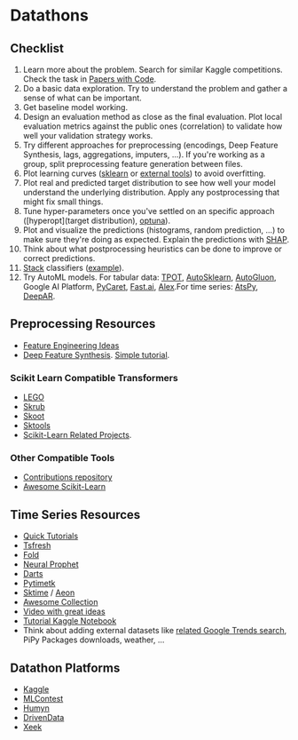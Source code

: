 # Datathons

## Checklist

1. Learn more about the problem. Search for similar Kaggle competitions. Check the task in [Papers with Code](https://paperswithcode.com/).
2. Do a basic data exploration. Try to understand the problem and gather a sense of what can be important.
3. Get baseline model working.
4. Design an evaluation method as close as the final evaluation. Plot local evaluation metrics against the public ones (correlation) to validate how well your validation strategy works.
5. Try different approaches for preprocessing (encodings, Deep Feature Synthesis, lags, aggregations, imputers, ...). If you're working as a group, split preprocessing feature generation between files.
6. Plot learning curves ([sklearn](https://scikit-learn.org/stable/modules/learning_curve.html) or [external tools](https://github.com/reiinakano/scikit-plot)) to avoid overfitting.
7. Plot real and predicted target distribution to see how well your model understand the underlying distribution. Apply any postprocessing that might fix small things.
8. Tune hyper-parameters once you've settled on an specific approach ([hyperopt](target distribution), [optuna](https://optuna.readthedocs.io/)).
9. Plot and visualize the predictions (histograms, random prediction, ...) to make sure they're doing as expected. Explain the predictions with [SHAP](https://github.com/slundberg/shap).
10. Think about what postprocessing heuristics can be done to improve or correct predictions.
11. [Stack](https://scikit-learn.org/stable/auto_examples/ensemble/plot_stack_predictors.html) classifiers ([example](https://www.kaggle.com/couyang/featuretools-sklearn-pipeline#ML-Pipeline)).
12. Try AutoML models. For tabular data: [TPOT](https://github.com/EpistasisLab/tpot), [AutoSklearn](https://github.com/automl/auto-sklearn), [AutoGluon](https://auto.gluon.ai/stable/index.html), Google AI Platform, [PyCaret](https://github.com/pycaret/pycaret), [Fast.ai](https://docs.fast.ai/), [Alex](https://github.com/Alex-Lekov/AutoML_Alex).For time series: [AtsPy](https://github.com/firmai/atspy), [DeepAR](https://docs.aws.amazon.com/forecast/latest/dg/aws-forecast-recipe-deeparplus.html).

## Preprocessing Resources

- [Feature Engineering Ideas](https://github.com/aikho/awesome-feature-engineering)
- [Deep Feature Synthesis](https://featuretools.alteryx.com/en/stable/getting_started/afe.html). [Simple tutorial](https://www.kaggle.com/willkoehrsen/automated-feature-engineering-basics).

### Scikit Learn Compatible Transformers

- [LEGO](https://github.com/koaning/scikit-lego)
- [Skrub](https://github.com/skrub-data/skrub)
- [Skoot](https://github.com/tgsmith61591/skoot)
- [Sktools](https://github.com/david26694/sktools)
- [Scikit-Learn Related Projects](https://scikit-learn.org/stable/related_projects.html).

### Other Compatible Tools

- [Contributions repository](https://github.com/scikit-learn-contrib)
- [Awesome Scikit-Learn](https://github.com/fkromer/awesome-scikit-learn)

## Time Series Resources

- [Quick Tutorials](https://www.kaggle.com/c/jane-street-market-prediction/discussion/198951)
- [Tsfresh](https://tsfresh.readthedocs.io/en/latest/)
- [Fold](https://github.com/dream-faster/fold)
- [Neural Prophet](https://neuralprophet.com/)
- [Darts](https://github.com/unit8co/darts)
- [Pytimetk](https://github.com/business-science/pytimetk)
- [Sktime](https://github.com/alan-turing-institute/sktime) / [Aeon](https://github.com/aeon-toolkit/aeon)
- [Awesome Collection](https://github.com/MaxBenChrist/awesome_time_series_in_python)
- [Video with great ideas](https://www.youtube.com/watch?v=9QtL7m3YS9I)
- [Tutorial Kaggle Notebook](https://www.kaggle.com/code/tumpanjawat/s3e19-course-eda-fe-lightgbm)
- Think about adding external datasets like [related Google Trends search](https://trends.google.com/trends/), PiPy Packages downloads, weather, ...

## Datathon Platforms

- [Kaggle](https://www.kaggle.com/competitions)
- [MLContest](https://mlcontests.com/)
- [Humyn](https://app.humyn.ai/)
- [DrivenData](https://www.drivendata.org/competitions/)
- [Xeek](https://xeek.ai/challenges)
